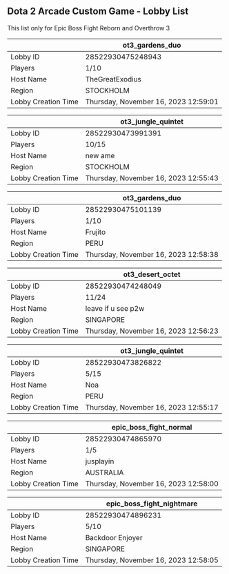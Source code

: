 ## Dota 2 Arcade Custom Game - Lobby List

This list only for Epic Boss Fight Reborn and Overthrow 3

|  | ot3_gardens_duo |
| ------ | ------ |
| Lobby ID | 28522930475248943 |
| Players | 1/10 |
| Host Name | TheGreatExodius |
| Region | STOCKHOLM |
| Lobby Creation Time | Thursday, November 16, 2023 12:59:01 |


|  | ot3_jungle_quintet |
| ------ | ------ |
| Lobby ID | 28522930473991391 |
| Players | 10/15 |
| Host Name | new ame |
| Region | STOCKHOLM |
| Lobby Creation Time | Thursday, November 16, 2023 12:55:43 |


|  | ot3_gardens_duo |
| ------ | ------ |
| Lobby ID | 28522930475101139 |
| Players | 1/10 |
| Host Name | Frujito |
| Region | PERU |
| Lobby Creation Time | Thursday, November 16, 2023 12:58:38 |


|  | ot3_desert_octet |
| ------ | ------ |
| Lobby ID | 28522930474248049 |
| Players | 11/24 |
| Host Name | leave if u see p2w |
| Region | SINGAPORE |
| Lobby Creation Time | Thursday, November 16, 2023 12:56:23 |


|  | ot3_jungle_quintet |
| ------ | ------ |
| Lobby ID | 28522930473826822 |
| Players | 5/15 |
| Host Name | Noa |
| Region | PERU |
| Lobby Creation Time | Thursday, November 16, 2023 12:55:17 |


|  | epic_boss_fight_normal |
| ------ | ------ |
| Lobby ID | 28522930474865970 |
| Players | 1/5 |
| Host Name | jusplayin |
| Region | AUSTRALIA |
| Lobby Creation Time | Thursday, November 16, 2023 12:58:00 |


|  | epic_boss_fight_nightmare |
| ------ | ------ |
| Lobby ID | 28522930474896231 |
| Players | 5/10 |
| Host Name | Backdoor Enjoyer |
| Region | SINGAPORE |
| Lobby Creation Time | Thursday, November 16, 2023 12:58:05 |


